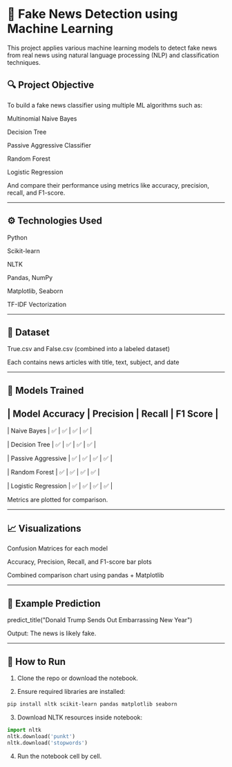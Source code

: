 # 📰 Fake News Detection using Machine Learning

This project applies various machine learning models to detect fake news from real news using natural language processing (NLP) and classification techniques.

## 🔍 Project Objective

To build a fake news classifier using multiple ML algorithms such as:

Multinomial Naive Bayes

Decision Tree

Passive Aggressive Classifier

Random Forest

Logistic Regression

And compare their performance using metrics like accuracy, precision, recall, and F1-score.

---

## ⚙️ Technologies Used

Python

Scikit-learn

NLTK

Pandas, NumPy

Matplotlib, Seaborn

TF-IDF Vectorization

---

## 📁 Dataset

True.csv and False.csv (combined into a labeled dataset)

Each contains news articles with title, text, subject, and date

---

## 🧠 Models Trained

| Model	Accuracy | Precision | Recall | F1 Score |
---
| Naive Bayes | ✅ | ✅ | ✅ | ✅ |

| Decision Tree |	✅ | ✅ |	✅ | ✅ |

| Passive Aggressive | ✅ | ✅ | ✅ |	✅ |

| Random Forest |	✅ | ✅ |	✅ | ✅ |

| Logistic Regression |	✅ | ✅ | ✅ | ✅ |

Metrics are plotted for comparison.

---

## 📈 Visualizations

Confusion Matrices for each model

Accuracy, Precision, Recall, and F1-score bar plots

Combined comparison chart using pandas + Matplotlib

---

## 🧪 Example Prediction

predict_title("Donald Trump Sends Out Embarrassing New Year")

Output: The news is likely fake.

---

## 🚀 How to Run

1. Clone the repo or download the notebook.

2. Ensure required libraries are installed:

```bash
pip install nltk scikit-learn pandas matplotlib seaborn
```

3. Download NLTK resources inside notebook:

```python
import nltk
nltk.download('punkt')
nltk.download('stopwords')
```

4. Run the notebook cell by cell.

